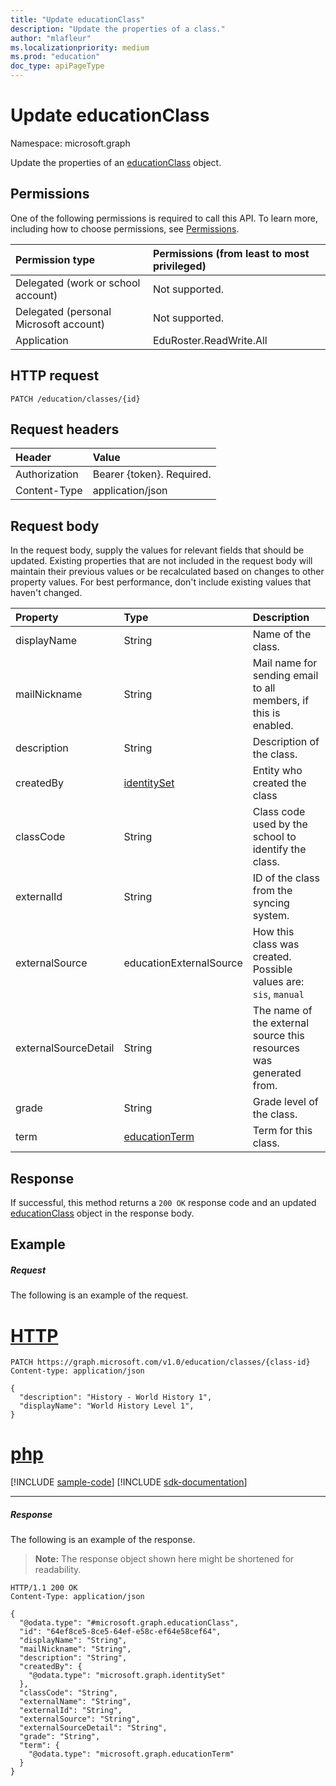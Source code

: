 ```yaml
---
title: "Update educationClass"
description: "Update the properties of a class."
author: "mlafleur"
ms.localizationpriority: medium
ms.prod: "education"
doc_type: apiPageType
---
```


# Update educationClass

Namespace: microsoft.graph

Update the properties of an [educationClass](../resources/educationclass.md) object.

## Permissions
One of the following permissions is required to call this API. To learn more, including how to choose permissions, see [Permissions](/graph/permissions-reference).

|Permission type      | Permissions (from least to most privileged)              |
|:--------------------|:---------------------------------------------------------|
|Delegated (work or school account) |  Not supported.  |
|Delegated (personal Microsoft account) | Not supported.   |
|Application | EduRoster.ReadWrite.All | 

## HTTP request
<!-- { "blockType": "ignored" } -->
```http
PATCH /education/classes/{id}
```
## Request headers
| Header       | Value |
|:---------------|:--------|
| Authorization  | Bearer {token}. Required.  |
| Content-Type  | application/json  |

## Request body
In the request body, supply the values for relevant fields that should be updated. Existing properties that are not included in the request body will maintain their previous values or be recalculated based on changes to other property values. For best performance, don't include existing values that haven't changed.

| Property             | Type                                               | Description                                                        |
| :------------------- | :------------------------------------------------- | :----------------------------------------------------------------- |
| displayName          | String                                             | Name of the class.                                                 |
| mailNickname         | String                                             | Mail name for sending email to all members, if this is enabled.    |
| description          | String                                             | Description of the class.                                          |
| createdBy            | [identitySet](../resources/identityset.md)         | Entity who created the class                                       |
| classCode            | String                                             | Class code used by the school to identify the class.               |
| externalId           | String                                             | ID of the class from the syncing system.                           |
| externalSource       | educationExternalSource                            | How this class was created. Possible values are: `sis`, `manual`   |
| externalSourceDetail | String                                             | The name of the external source this resources was generated from. |
| grade                | String                                             | Grade level of the class.                                          |
| term                 | [educationTerm](../resources/educationterm.md)     | Term for this class.                                               |

## Response
If successful, this method returns a `200 OK` response code and an updated [educationClass](../resources/educationclass.md) object in the response body.
## Example
##### Request
The following is an example of the request.

# [HTTP](#tab/http)
<!-- {
  "blockType": "request",
  "name": "update_educationclass"
}-->
```http
PATCH https://graph.microsoft.com/v1.0/education/classes/{class-id}
Content-type: application/json

{
  "description": "History - World History 1",
  "displayName": "World History Level 1",
}
```

# [php](#tab/php)
[!INCLUDE [sample-code](../includes/snippets/php/update-educationclass-php-snippets.md)]
[!INCLUDE [sdk-documentation](../includes/snippets/snippets-sdk-documentation-link.md)]

---

##### Response
The following is an example of the response. 

>**Note:** The response object shown here might be shortened for readability.

<!-- {
  "blockType": "response",
  "truncated": true,
  "@odata.type": "microsoft.graph.educationClass"
} -->
```http
HTTP/1.1 200 OK
Content-Type: application/json

{
  "@odata.type": "#microsoft.graph.educationClass",
  "id": "64ef8ce5-8ce5-64ef-e58c-ef64e58cef64",
  "displayName": "String",
  "mailNickname": "String",
  "description": "String",
  "createdBy": {
    "@odata.type": "microsoft.graph.identitySet"
  },
  "classCode": "String",
  "externalName": "String",
  "externalId": "String",
  "externalSource": "String",
  "externalSourceDetail": "String",
  "grade": "String",
  "term": {
    "@odata.type": "microsoft.graph.educationTerm"
  }
}
```

<!-- uuid: 8fcb5dbc-d5aa-4681-8e31-b001d5168d79
2015-10-25 14:57:30 UTC -->
<!-- {
  "type": "#page.annotation",
  "description": "Update educationclass",
  "keywords": "",
  "section": "documentation",
  "tocPath": "",
  "suppressions": [
  ]
}-->
